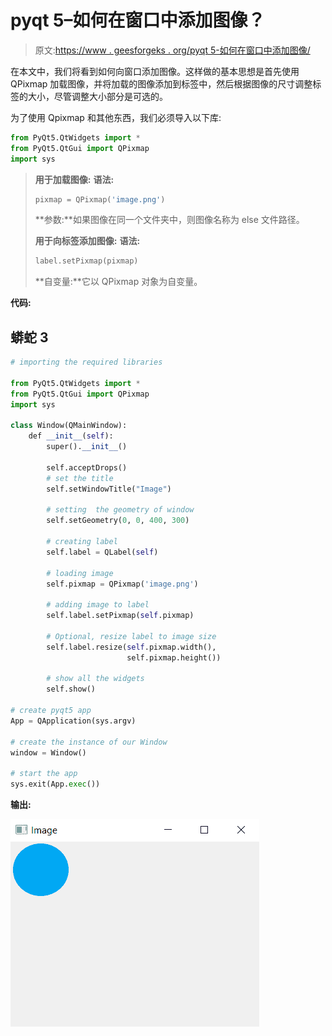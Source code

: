 # pyqt 5–如何在窗口中添加图像？

> 原文:[https://www . geesforgeks . org/pyqt 5-如何在窗口中添加图像/](https://www.geeksforgeeks.org/pyqt5-how-to-add-image-in-window/)

在本文中，我们将看到如何向窗口添加图像。这样做的基本思想是首先使用 QPixmap 加载图像，并将加载的图像添加到标签中，然后根据图像的尺寸调整标签的大小，尽管调整大小部分是可选的。

为了使用 Qpixmap 和其他东西，我们必须导入以下库:

```py
from PyQt5.QtWidgets import *
from PyQt5.QtGui import QPixmap
import sys
```

> **用于加载图像:**
> **语法:**
> 
> ```py
> pixmap = QPixmap('image.png')
> ```
> 
> **参数:**如果图像在同一个文件夹中，则图像名称为 else 文件路径。
> 
> **用于向标签添加图像:**
> **语法:**
> 
> ```py
> label.setPixmap(pixmap)
> ```
> 
> **自变量:**它以 QPixmap 对象为自变量。

**代码:**

## 蟒蛇 3

```py
# importing the required libraries

from PyQt5.QtWidgets import *
from PyQt5.QtGui import QPixmap
import sys

class Window(QMainWindow):
    def __init__(self):
        super().__init__()

        self.acceptDrops()
        # set the title
        self.setWindowTitle("Image")

        # setting  the geometry of window
        self.setGeometry(0, 0, 400, 300)

        # creating label
        self.label = QLabel(self)

        # loading image
        self.pixmap = QPixmap('image.png')

        # adding image to label
        self.label.setPixmap(self.pixmap)

        # Optional, resize label to image size
        self.label.resize(self.pixmap.width(),
                          self.pixmap.height())

        # show all the widgets
        self.show()

# create pyqt5 app
App = QApplication(sys.argv)

# create the instance of our Window
window = Window()

# start the app
sys.exit(App.exec())
```

**输出:**

![pyqt5-add-window-image-QPixmap](img/b4cabec905dd8b973c88567035068ff1.png)